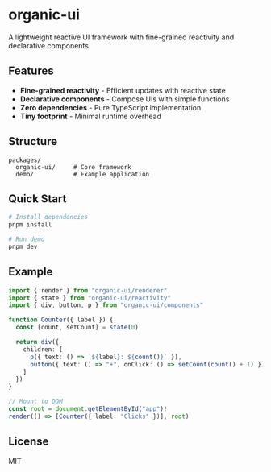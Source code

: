 # organic-ui

A lightweight reactive UI framework with fine-grained reactivity and declarative components.

## Features

- **Fine-grained reactivity** - Efficient updates with reactive state
- **Declarative components** - Compose UIs with simple functions
- **Zero dependencies** - Pure TypeScript implementation
- **Tiny footprint** - Minimal runtime overhead

## Structure

```
packages/
  organic-ui/     # Core framework
  demo/           # Example application
```

## Quick Start

```bash
# Install dependencies
pnpm install

# Run demo
pnpm dev
```

## Example

```typescript
import { render } from "organic-ui/renderer"
import { state } from "organic-ui/reactivity"
import { div, button, p } from "organic-ui/components"

function Counter({ label }) {
  const [count, setCount] = state(0)

  return div({
    children: [
      p({ text: () => `${label}: ${count()}` }),
      button({ text: () => "+", onClick: () => setCount(count() + 1) })
    ]
  })
}

// Mount to DOM
const root = document.getElementById("app")!
render(() => [Counter({ label: "Clicks" })], root)
```

## License

MIT
